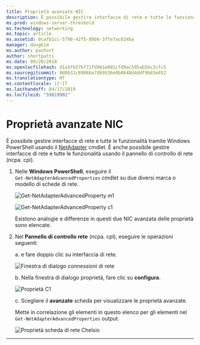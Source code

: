 ```yaml
---
title: Proprietà avanzate NIC
description: È possibile gestire interfacce di rete e tutte le funzionalità con Windows PowerShell o il pannello di controllo di rete.
ms.prod: windows-server-threshold
ms.technology: networking
ms.topic: article
ms.assetid: 0cafb1cc-5798-42f5-89b6-3ffe7ac024ba
manager: dougkim
ms.author: pashort
author: shortpatti
ms.date: 09/20/2018
ms.openlocfilehash: d1a5fb57bf71fd981e001cfd9ac595ab5bc3cfc5
ms.sourcegitcommit: 0d0b32c8986ba7db9536e0b8648d4ddf9b03e452
ms.translationtype: HT
ms.contentlocale: it-IT
ms.lasthandoff: 04/17/2019
ms.locfileid: "59819902"
---
```

# <a name="nic-advanced-properties"></a>Proprietà avanzate NIC

È possibile gestire interfacce di rete e tutte le funzionalità tramite Windows PowerShell usando il [NetAdapter](https://docs.microsoft.com/powershell/module/netadapter/?view=win10-ps&viewFallbackFrom=winserverr2-ps) cmdlet.  È anche possibile gestire interfacce di rete e tutte le funzionalità usando il pannello di controllo di rete (ncpa. cpl). 

1. Nelle **Windows PowerShell**, eseguire il `Get‑NetAdapterAdvancedProperties` cmdlet su due diversi marca o modello di schede di rete.

   ![Get-NetAdapterAdvancedProperty m1](../../media/network-offload-and-optimization/Get-NetAdapterAdvancedProperty-m1.png)

   ![Get-NetAdapterAdvancedProperty c1](../../media/network-offload-and-optimization/Get-NetAdapterAdvancedProperty-c1.png)

   Esistono analogie e differenze in questi due NIC avanzata delle proprietà sono elencate.

2. Nel **Pannello di controllo rete** (ncpa. cpl), eseguire le operazioni seguenti:

   a. e fare doppio clic su interfaccia di rete.

   ![Finestra di dialogo connessioni di rete](../../media/network-offload-and-optimization/network-connections-dialog.png)

   b. Nella finestra di dialogo proprietà, fare clic su **configura**.

    ![Proprietà C1](../../media/network-offload-and-optimization/c1-properties.png)

   c. Scegliere il **avanzate** scheda per visualizzare le proprietà avanzate.<p>Mette in correlazione gli elementi in questo elenco per gli elementi nel `Get-NetAdapterAdvancedProperties` output.

   ![Proprietà scheda di rete Chelsio](../../media/network-offload-and-optimization/chelsio-network-adapter-properties.png)

---